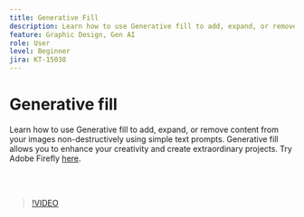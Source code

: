 ```yaml
---
title: Generative Fill
description: Learn how to use Generative fill to add, expand, or remove content from your images
feature: Graphic Design, Gen AI
role: User
level: Beginner
jira: KT-15038
---
```

# Generative fill

Learn how to use Generative fill to add, expand, or remove content from your images non-destructively using simple text prompts. Generative fill allows you to enhance your creativity and create extraordinary projects. Try Adobe Firefly [here](https://firefly.adobe.com/).

<br>&nbsp;

>[!VIDEO](https://video.tv.adobe.com/v/3427609?quality=12&learn=on&hidetitle=true)

